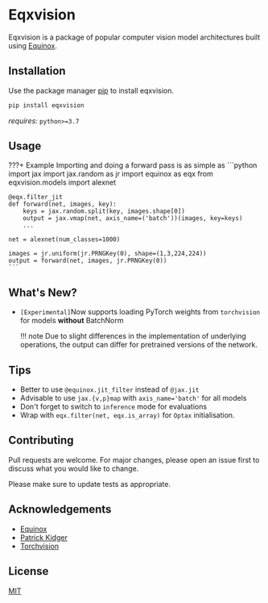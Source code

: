 # Eqxvision

Eqxvision is a package of popular computer vision model architectures built using [Equinox](https://docs.kidger.site/equinox/).

## Installation

Use the package manager [pip](https://pip.pypa.io/en/stable/) to install eqxvision.

```bash
pip install eqxvision
```

*requires:* `python>=3.7`

## Usage
???+ Example
    Importing and doing a forward pass is as simple as
    ```python
    import jax
    import jax.random as jr
    import equinox as eqx
    from eqxvision.models import alexnet
    
    @eqx.filter_jit
    def forward(net, images, key):
        keys = jax.random.split(key, images.shape[0])
        output = jax.vmap(net, axis_name=('batch'))(images, key=keys)
        ...
        
    net = alexnet(num_classes=1000)
    
    images = jr.uniform(jr.PRNGKey(0), shape=(1,3,224,224))
    output = forward(net, images, jr.PRNGKey(0))
    ```

## What's New?
- `[Experimental]`Now supports loading PyTorch weights from `torchvision` for models **without** BatchNorm

    !!! note
        Due to slight differences in the implementation of underlying operations,
        the output can differ for pretrained versions of the network.
       
## Tips
- Better to use `@equinox.jit_filter` instead of `@jax.jit`
- Advisable to use `jax.{v,p}map` with `axis_name='batch'` for all models
- Don't forget to switch to `inference` mode for evaluations
- Wrap with `eqx.filter(net, eqx.is_array)` for `Optax` initialisation.



## Contributing
Pull requests are welcome. For major changes, please open an issue first to discuss what you would like to change.

Please make sure to update tests as appropriate.

## Acknowledgements
- [Equinox](https://github.com/patrick-kidger/equinox)
- [Patrick Kidger](https://github.com/patrick-kidger)
- [Torchvision](https://pytorch.org/vision/stable/index.html)

## License
[MIT](https://choosealicense.com/licenses/mit/)
